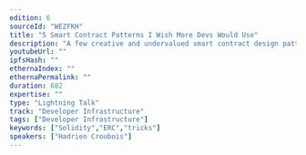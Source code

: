 ```yaml
---
edition: 6
sourceId: "WEZFKH"
title: "5 Smart Contract Patterns I Wish More Devs Would Use"
description: "A few creative and undervalued smart contract design patterns that could help you build more effectivelly."
youtubeUrl: ""
ipfsHash: ""
ethernaIndex: ""
ethernaPermalink: ""
duration: 682
expertise: ""
type: "Lightning Talk"
track: "Developer Infrastructure"
tags: ["Developer Infrastructure"]
keywords: ["Solidity","ERC","tricks"]
speakers: ["Hadrien Croubois"]
---
```

